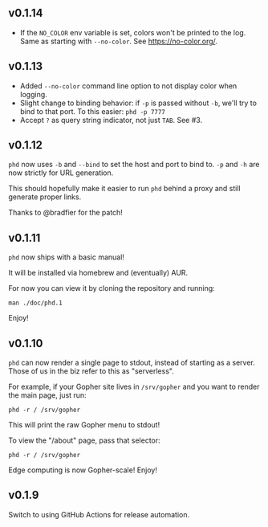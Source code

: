 ## v0.1.14

- If the `NO_COLOR` env variable is set, colors won't be printed to
  the log. Same as starting with `--no-color`.
  See https://no-color.org/.

## v0.1.13

- Added `--no-color` command line option to not display color when
  logging.
- Slight change to binding behavior: if `-p` is passed without `-b`,
  we'll try to bind to that port. To this easier: `phd -p 7777`
- Accept `?` as query string indicator, not just `TAB`. See #3.

## v0.1.12

`phd` now uses `-b` and `--bind` to set the host and port to
bind to. `-p` and `-h` are now strictly for URL generation.

This should hopefully make it easier to run `phd` behind a
proxy and still generate proper links.

Thanks to @bradfier for the patch!

## v0.1.11

`phd` now ships with a basic manual!

It will be installed via homebrew and (eventually) AUR.

For now you can view it by cloning the repository and running:

    man ./doc/phd.1

Enjoy!

## v0.1.10

`phd` can now render a single page to stdout, instead of starting
as a server. Those of us in the biz refer to this as "serverless".

For example, if your Gopher site lives in `/srv/gopher` and you want
to render the main page, just run:

    phd -r / /srv/gopher

This will print the raw Gopher menu to stdout!

To view the "/about" page, pass that selector:

    phd -r / /srv/gopher

Edge computing is now Gopher-scale! Enjoy!

## v0.1.9

Switch to using GitHub Actions for release automation.

